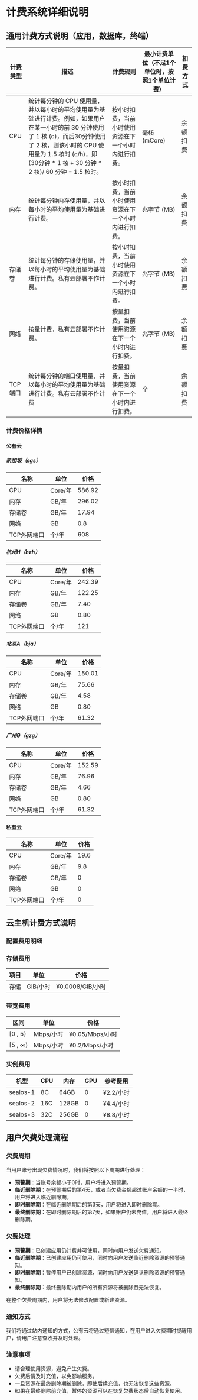 # 计费系统详细说明

## 通用计费方式说明（应用，数据库，终端）

| 计费类型  | 描述                                                                                                                                                       | 计费规则                                             | 最小计费单位（不足1个单位时，按照1个单位计费） | 扣费方式 |
|-------|----------------------------------------------------------------------------------------------------------------------------------------------------------| ---------------------------------------------------- |--------------------------| -------- |
| CPU   | 统计每分钟的 CPU 使用量，并以每小时的平均使用量为基础进行计费。例如，如果用户在某一小时的前 30 分钟使用了 1 核 (c)，而后30分钟使用了 2 核，则该小时的 CPU 使用量为 1.5 核时 (c/h)，即 (30分钟 \* 1 核 + 30 分钟 \* 2 核)/ 60 分钟 = 1.5 核时。 | 按小时扣费，当前小时使用资源在下一个小时内进行扣费。 | 毫核 (mCore)               | 余额扣费 |
| 内存    | 统计每分钟内存使用量，并以每小时的平均使用量为基础进行计费。                                                                                                                           | 按小时扣费，当前小时使用资源在下一个小时内进行扣费。 | 兆字节 (MB)                 | 余额扣费 |
| 存储卷   | 统计每分钟的存储使用量，并以每小时的平均使用量为基础进行计费。私有云部署不作计费。                                                                                                                | 按小时扣费，当前小时使用资源在下一个小时内进行扣费。 | 兆字节 (MB)                 | 余额扣费 |
| 网络    | 按量计费，私有云部署不作计费。                                                                                                                                          | 按量扣费，当前使用资源在下一个小时内进行扣费。       | 兆字节 (MB)                 | 余额扣费 |
| TCP端口 | 统计每分钟的端口使用量，并以每小时的平均使用量为基础进行计费。私有云部署不作计费                                                                                                                 | 按量扣费，当前使用资源在下一个小时内进行扣费。       | 个                        | 余额扣费 |

### 计费价格详情

#### 公有云

##### 新加坡（sgs）

| 名称   | 单位    | 价格   |
| ------ | ------- | ------ |
| CPU    | Core/年 | 586.92 |
| 内存   | GB/年   | 296.02 |
| 存储卷 | GB/年   | 17.94  |
| 网络   | GB      | 0.8    |
| TCP外网端口 | 个/年  |  608   |

##### 杭州H（hzh）

| 名称      | 单位   | 价格    |
|---------|------|-------|
| CPU     | Core/年 | 242.39 |
| 内存      | GB/年 | 122.25 |
| 存储卷     | GB/年 | 7.40  |
| 网络      | GB   | 0.80  |
| TCP外网端口 | 个/年  | 121   |

##### 北京A（bja）

| 名称   | 单位    | 价格     |
| ------ | ------- |--------|
| CPU    | Core/年 | 150.01 |
| 内存   | GB/年   | 75.66  |
| 存储卷 | GB/年   | 4.58   |
| 网络   | GB      | 0.80   |
| TCP外网端口 | 个/年  | 61.32  |

##### 广州G（gzg）

| 名称   | 单位    | 价格     |
| ------ | ------- |--------|
| CPU    | Core/年 | 152.59 |
| 内存   | GB/年   | 76.96  |
| 存储卷 | GB/年   | 4.66   |
| 网络   | GB      | 0.80   |
| TCP外网端口 | 个/年  | 61.32  |

#### 私有云

| 名称   | 单位    | 价格  |
| ------ | ------- | ----- |
| CPU    | Core/年 | 19.6  |
| 内存   | GB/年   | 9.8   |
| 存储卷 | GB/年   | 0     |
| 网络   | GB      | 0     |
| TCP外网端口 | 个/年  | 0     |

## 云主机计费方式说明

### 配置费用明细

### 存储费用

| 项目    | 单位      | 价格              |
| ------- | --------- | ----------------- |
| 存储    | GiB/小时  | ¥0.0008/GiB/小时  |

### 带宽费用

| 区间       | 单位          | 价格                 |
| ---------- | ------------- | -------------------- |
| [0 , 5)    | Mbps/小时     | ¥0.05/Mbps/小时      |
| [5 , ∞)    | Mbps/小时     | ¥0.2/Mbps/小时       |

### 实例费用

| 机型     | CPU | 内存  | GPU | 参考费用            |
| -------- | --- | ----- | --- | ------------------- |
| sealos-1 | 8C  | 64GB  | 0   | ¥2.2/小时           |
| sealos-2 | 16C | 128GB | 0   | ¥4.4/小时           |
| sealos-3 | 32C | 256GB | 0   | ¥8.8/小时           |

## 用户欠费处理流程

### 欠费周期

当用户账号出现欠费情况时，我们将按照以下周期进行处理：

+ **预警期**：当账号余额小于0时，用户将进入预警期。
+ **临近删除期**：在预警期后的第4天，或者当欠费金额超过账户余额的一半时，用户将进入临近删除期。
+ **即时删除期**：在临近删除期后的第3天，用户将进入即时删除期。
+ **最终删除期**：在即时删除期后的第7天，如果账户仍未充值，用户将进入最终删除期。

### 欠费处理

+ **预警期**：已创建应用仍计费并可使用，同时向用户发送欠费通知。
+ **临近删除期**：已创建应用仍可使用，同时向用户发送临近删除资源的预警通知。
+ **即时删除期**：暂停用户已创建资源，同时向用户发送确认删除资源的预警通知。
+ **最终删除期**：最终删除期内用户的所有资源将被删除且无法恢复。

在整个欠费周期内，用户将无法修改配置或新建资源。

### 通知方式

我们将通过站内通知的方式，公有云将通过短信通知，在用户进入欠费期时提醒用户，请用户注意查收并及时处理。

### 注意事项

+ 请合理使用资源，避免产生欠费。
+ 欠费后请及时充值，以免影响服务。
+ 一旦资源在最终删除期被删除，即使后续充值，也无法恢复这些资源。
+ 如果在最终删除前充值，暂停的资源可以在恢复欠费状态后自动恢复使用。